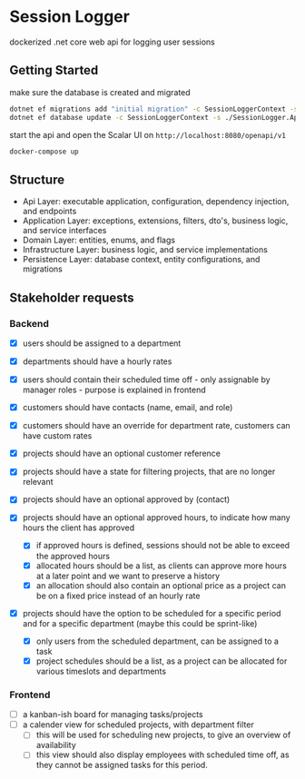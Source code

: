 # Session Logger

dockerized .net core web api for logging user sessions

## Getting Started
 
make sure the database is created and migrated

```bash
dotnet ef migrations add "initial migration" -c SessionLoggerContext -s ./SessionLogger.Api -p ./SessionLogger.Persistence
dotnet ef database update -c SessionLoggerContext -s ./SessionLogger.Api -p ./SessionLogger.Persistence
```

start the api and open the Scalar UI on `http://localhost:8080/openapi/v1`

```bash
docker-compose up
```

## Structure

- Api Layer: executable application, configuration, dependency injection, and endpoints
- Application Layer: exceptions, extensions, filters, dto's, business logic, and service interfaces
- Domain Layer: entities, enums, and flags
- Infrastructure Layer: business logic, and service implementations
- Persistence Layer: database context, entity configurations, and migrations

## Stakeholder requests

### Backend

- [x] users should be assigned to a department
- [x] departments should have a hourly rates
- [x] users should contain their scheduled time off - only assignable by manager roles - purpose is explained in frontend

- [x] customers should have contacts (name, email, and role)
- [x] customers should have an override for department rate, customers can have custom rates

- [x] projects should have an optional customer reference
- [x] projects should have a state for filtering projects, that are no longer relevant
- [x] projects should have an optional approved by (contact)
- [x] projects should have an optional approved hours, to indicate how many hours the client has approved
    - [x] if approved hours is defined, sessions should not be able to exceed the approved hours
    - [x] allocated hours should be a list, as clients can approve more hours at a later point and we want to preserve a history
    - [x] an allocation should also contain an optional price as a project can be on a fixed price instead of an hourly rate
- [x] projects should have the option to be scheduled for a specific period and for a specific department (maybe this could be sprint-like)
    - [x] only users from the scheduled department, can be assigned to a task
    - [x] project schedules should be a list, as a project can be allocated for various timeslots and departments

### Frontend

- [ ] a kanban-ish board for managing tasks/projects
- [ ] a calender view for scheduled projects, with department filter
    - [ ] this will be used for scheduling new projects, to give an overview of availability
    - [ ] this view should also display employees with scheduled time off, as they cannot be assigned tasks for this period.